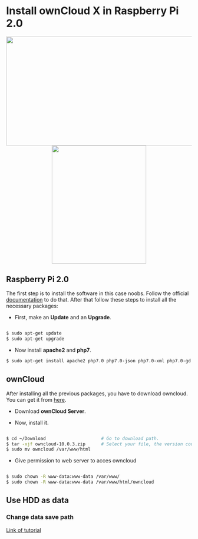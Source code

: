 
# Install ownCloud X in Raspberry Pi 2.0

<p align="center"><img width="600" height="296.5" src="https://upload.wikimedia.org/wikipedia/commons/thumb/f/f6/OwnCloud_logo_and_wordmark.svg/1200px-OwnCloud_logo_and_wordmark.svg.png"><img width="255.5" height="321" src="https://www.raspberrypi.org/wp-content/uploads/2015/08/raspberry-pi-logo.png"></p>


## Raspberry Pi 2.0

The first step is to install the software in this case noobs. Follow the official [documentation](https://www.raspberrypi.org/documentation/installation/noobs.md) to do that. After that follow these steps to install all the necessary packages:

* First, make an **Update** and an **Upgrade**.

```bash

$ sudo apt-get update
$ sudo apt-get upgrade

```

* Now install **apache2** and **php7**.

```bash
$ sudo apt-get install apache2 php7.0 php7.0-json php7.0-xml php7.0-gd php7.0-sqlite curl libcurl3 libcurl3-dev php7.0-curl php7.0-common
```


## ownCloud

After installing all the previous packages, you have to download owncloud. You can get it from [here](https://owncloud.org/install/).
* Download **ownCloud Server**.

* Now, install it.

```bash

$ cd ~/Download						# Go to download path.
$ tar -xjf owncloud-10.0.3.zip 		# Select your file, the version could be different.
$ sudo mv owncloud /var/www/html

```

* Give permission to web server to acces owncloud

```bash

$ sudo chown -R www-data:www-data /var/www/
$ sudo chown -R www-data:www-data /var/www/html/owncloud

```

## Use HDD as data



### Change data save path
[Link of tutorial](https://www.digitalocean.com/community/tutorials/how-to-move-the-data-directory-for-owncloud-on-ubuntu-16-04)
